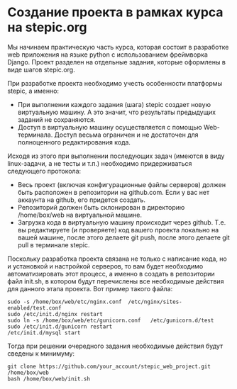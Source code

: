 # Создание проекта в рамках курса на stepic.org

Мы начинаем практическую часть курса, которая состоит в разработке web приложения на языке python c использованием фреймворка Django.  Проект разделен на отдельные задания, которые оформлены в виде шагов stepic.org.

При разработке проекта необходимо учесть особенности платформы stepic, а именно:
- При выполнении каждого задания (шага) stepic создает новую виртуальную машину. А это значит, что результаты предыдущих заданий не сохраняются.
- Доступ в виртуальную машину осуществляется с помощью Web-терминала. Доступ весьма ограничен и не достаточен для полноценного редактирования кода.

Исходя из этого при выполнении последующих задач (имеются в виду linux-задачи, а не тесты и т.п.) необходимо придерживаться следующего протокола:
- Весь проект (включая конфигурационные файлы серверов) должен быть расположен в репозитории на github.com.  Если у вас нет аккаунта на github, его придется создать.
- Репозиторий должен быть склонирован в директорию /home/box/web  на виртуальной машине.
- Загрузка кода в виртуальную машину происходит через github. Т.е. вы редактируете (и проверяете) код вашего проекта локально на вашей машине, после этого делаете git push, после этого делаете git pull в терминале stepic.

Поскольку разработка проекта связана не только с написание кода, но и установкой и настройкой серверов, то вам будет необходимо автоматизировать этот процесс, а именно в создать в репозитории файл init.sh, в котором будут перечислены все необходимые действия для данного этапа проекта.  Вот пример такого файла:

```
sudo -s /home/box/web/etc/nginx.conf  /etc/nginx/sites-enabled/test.conf
sudo /etc/init.d/nginx restart
sudo ln -s /home/box/web/etc/gunicorn.conf   /etc/gunicorn.d/test
sudo /etc/init.d/gunicorn restart
/etc/init.d/mysql start
```

Тогда при решении очередного задания необходимые действия будут сведены к минимуму:

```
git clone https://github.com/your_account/stepic_web_project.git /home/box/web
bash /home/box/web/init.sh
```

